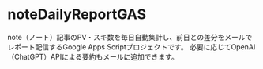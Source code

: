 # noteDailyReportGAS
note（ノート）記事のPV・スキ数を毎日自動集計し、前日との差分をメールでレポート配信するGoogle Apps Scriptプロジェクトです。   必要に応じてOpenAI（ChatGPT）APIによる要約もメールに追加できます。
